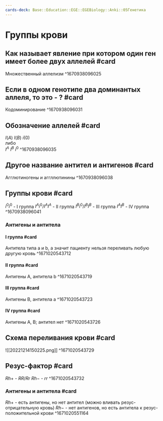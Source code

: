 ```yaml
---
cards-deck: Base::Education::EGE::EGEBiology::Anki::05Генетика
---
```


# Группы крови

## Как называет явление при котором один ген имеет более двух аллелей #card 
Множественный аллелизм
^1670938096025

## Если в одном генотипе два доминантых аллеля, то это - ? #card 
Кодоминирование
^1670938096031

## Обозначение аллелей #card 
$I(A)$
$I(B)$
$i(0)$
<br>либо
<br>$I^A$
$I^B$
$i^0$
^1670938096035

## Другое название антител и антигенов #card
Агглютиногены и аггллютинины
^1670938096038

## Группы крови #card 
$i^0i^0$ - I группа
$I^Ai^0/I^AI^A$ - II группа 
$I^Bi^0/I^BI^B$ - III группа
$I^AI^B$ - IV группа
^1670938096041

### Антигены и антитела 

#### I группа #card 
Антитела типа a и b, а значит пациенту нельзя переливать любую другую кровь
^1671020543712

#### II группа #card 
Антигены A, антитела b
^1671020543719

#### III группа #card 
Антигены B, антитела a
^1671020543723

#### IV группа #card 
Антигены A, B; антител нет
^1671020543726



## Схема переливания крови #card 
![[20221214150225.png]]
^1671020543729

## Резус-фактор #card 
$Rh+$ - $RR/Rr$ 
$Rh-$ - $rr$
^1671020543732

### Антигены и антитела #card
$Rh+$ - есть антигены, но нет антител (можно вливать резус-отрицательную кровь)
$Rh-$ - нет антигенов, но есть антитела к резус-положительной крови 
^1671020551164

